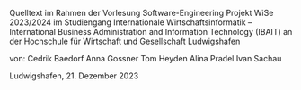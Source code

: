 Quelltext
im Rahmen der Vorlesung Software-Engineering Projekt
WiSe 2023/2024
im Studiengang
Internationale Wirtschaftsinformatik – International Business Administration and Information Technology (IBAIT)
an der
Hochschule für Wirtschaft und Gesellschaft Ludwigshafen

von:
Cedrik Baedorf
Anna Gossner
Tom Heyden 
Alina Pradel
Ivan Sachau

Ludwigshafen, 21. Dezember 2023
